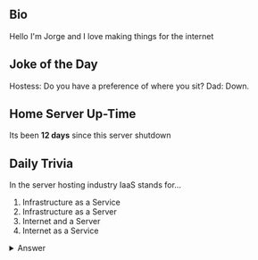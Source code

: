 ## Bio

Hello I'm Jorge and I love making things for the internet

## Joke of the Day

Hostess: Do you have a preference of where you sit?
Dad: Down.

## Home Server Up-Time

Its been **12 days** since this server shutdown


## Daily Trivia

In the server hosting industry IaaS stands for...
 1. Infrastructure as a Service
 2. Infrastructure as a Server
 3. Internet and a Server
 4. Internet as a Service

<details>
  <summary>Answer</summary>
  Infrastructure as a Service
</details>
